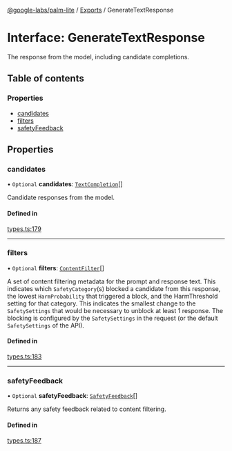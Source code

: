 [@google-labs/palm-lite](../README.md) / [Exports](../modules.md) / GenerateTextResponse

# Interface: GenerateTextResponse

The response from the model, including candidate completions.

## Table of contents

### Properties

- [candidates](GenerateTextResponse.md#candidates)
- [filters](GenerateTextResponse.md#filters)
- [safetyFeedback](GenerateTextResponse.md#safetyfeedback)

## Properties

### candidates

• `Optional` **candidates**: [`TextCompletion`](TextCompletion.md)[]

Candidate responses from the model.

#### Defined in

[types.ts:179](https://github.com/google/labs-prototypes/blob/5114223/seeds/palm-lite/src/types.ts#L179)

___

### filters

• `Optional` **filters**: [`ContentFilter`](ContentFilter.md)[]

A set of content filtering metadata for the prompt and response text. This indicates which `SafetyCategory`(s) blocked a candidate from this response, the lowest `HarmProbability` that triggered a block, and the HarmThreshold setting for that category. This indicates the smallest change to the `SafetySettings` that would be necessary to unblock at least 1 response. The blocking is configured by the `SafetySettings` in the request (or the default `SafetySettings` of the API).

#### Defined in

[types.ts:183](https://github.com/google/labs-prototypes/blob/5114223/seeds/palm-lite/src/types.ts#L183)

___

### safetyFeedback

• `Optional` **safetyFeedback**: [`SafetyFeedback`](SafetyFeedback.md)[]

Returns any safety feedback related to content filtering.

#### Defined in

[types.ts:187](https://github.com/google/labs-prototypes/blob/5114223/seeds/palm-lite/src/types.ts#L187)
